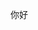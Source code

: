 你好

<!---
YULegendary/YULegendary is a ✨ special ✨ repository because its `README.md` (this file) appears on your GitHub profile.
You can click the Preview link to take a look at your changes.
--->
